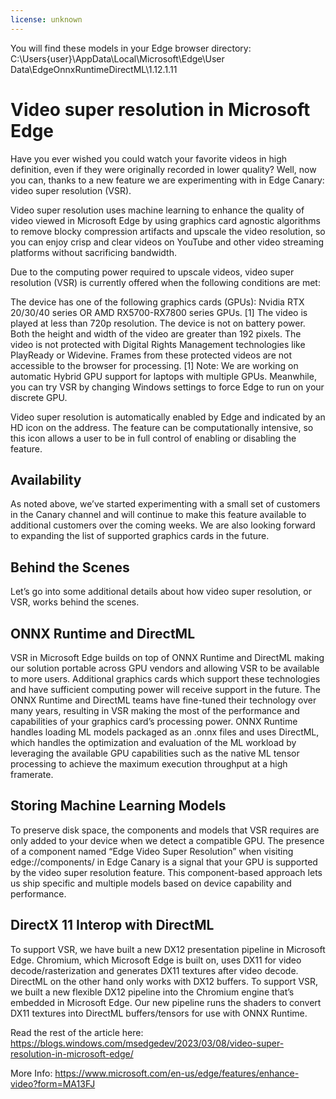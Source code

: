 ```yaml
---
license: unknown
---
```

You will find these models in your Edge browser directory:
C:\Users\{user}\AppData\Local\Microsoft\Edge\User Data\EdgeOnnxRuntimeDirectML\1.12.1.11

# Video super resolution in Microsoft Edge

Have you ever wished you could watch your favorite videos in high definition, even if they were originally recorded in lower quality? Well, now you can, thanks to a new feature we are experimenting with in Edge Canary: video super resolution (VSR).

Video super resolution uses machine learning to enhance the quality of video viewed in Microsoft Edge by using graphics card agnostic algorithms to remove blocky compression artifacts and upscale the video resolution, so you can enjoy crisp and clear videos on YouTube and other video streaming platforms without sacrificing bandwidth.

Due to the computing power required to upscale videos, video super resolution (VSR) is currently offered when the following conditions are met:

The device has one of the following graphics cards (GPUs): Nvidia RTX 20/30/40 series OR AMD RX5700-RX7800 series GPUs. [1]
The video is played at less than 720p resolution.
The device is not on battery power.
Both the height and width of the video are greater than 192 pixels.
The video is not protected with Digital Rights Management technologies like PlayReady or Widevine. Frames from these protected videos are not accessible to the browser for processing.
[1] Note: We are working on automatic Hybrid GPU support for laptops with multiple GPUs. Meanwhile, you can try VSR by changing Windows settings to force Edge to run on your discrete GPU.

Video super resolution is automatically enabled by Edge and indicated by an HD icon on the address. The feature can be computationally intensive, so this icon allows a user to be in full control of enabling or disabling the feature.

## Availability

As noted above, we’ve started experimenting with a small set of customers in the Canary channel and will continue to make this feature available to additional customers over the coming weeks. We are also looking forward to expanding the list of supported graphics cards in the future.

## Behind the Scenes

Let’s go into some additional details about how video super resolution, or VSR, works behind the scenes.

## ONNX Runtime and DirectML

VSR in Microsoft Edge builds on top of ONNX Runtime and DirectML making our solution portable across GPU vendors and allowing VSR to be available to more users. Additional graphics cards which support these technologies and have sufficient computing power will receive support in the future. The ONNX Runtime and DirectML teams have fine-tuned their technology over many years, resulting in VSR making the most of the performance and capabilities of your graphics card’s processing power. ONNX Runtime handles loading ML models packaged as an .onnx files and uses DirectML, which handles the optimization and evaluation of the ML workload by leveraging the available GPU capabilities such as the native ML tensor processing to achieve the maximum execution throughput at a high framerate.

## Storing Machine Learning Models

To preserve disk space, the components and models that VSR requires are only added to your device when we detect a compatible GPU. The presence of a component named “Edge Video Super Resolution” when visiting edge://components/ in Edge Canary is a signal that your GPU is supported by the video super resolution feature. This component-based approach lets us ship specific and multiple models based on device capability and performance.

## DirectX 11 Interop with DirectML

To support VSR, we have built a new DX12 presentation pipeline in Microsoft Edge. Chromium, which Microsoft Edge is built on, uses DX11 for video decode/rasterization and generates DX11 textures after video decode. DirectML on the other hand only works with DX12 buffers. To support VSR, we built a new flexible DX12 pipeline into the Chromium engine that’s embedded in Microsoft Edge. Our new pipeline runs the shaders to convert DX11 textures into DirectML buffers/tensors for use with ONNX Runtime.

Read the rest of the article here:
https://blogs.windows.com/msedgedev/2023/03/08/video-super-resolution-in-microsoft-edge/

More Info: https://www.microsoft.com/en-us/edge/features/enhance-video?form=MA13FJ